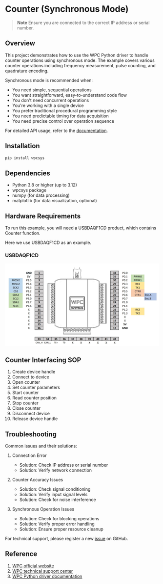 # Counter (Synchronous Mode)
> **Note**
> Ensure you are connected to the correct IP address or serial number.

## Overview

This project demonstrates how to use the WPC Python driver to handle counter operations using synchronous mode.
The example covers various counter operations including frequency measurement, pulse counting, and quadrature encoding.

Synchronous mode is recommended when:
- You need simple, sequential operations
- You want straightforward, easy-to-understand code flow
- You don't need concurrent operations
- You're working with a single device
- You prefer traditional procedural programming style
- You need predictable timing for data acquisition
- You need precise control over operation sequence

For detailed API usage, refer to the [documentation](https://wpc-systems-ltd.github.io/WPC_Python_driver_release/).

## Installation

```bash
pip install wpcsys
```

## Dependencies

- Python 3.8 or higher (up to 3.12)
- wpcsys package
- numpy (for data processing)
- matplotlib (for data visualization, optional)

## Hardware Requirements

To run this example, you will need a USBDAQF1CD product, which contains Counter function.

Here we use USBDAQF1CD as an example.

### USBDAQF1CD

<img src="https://github.com/WPC-Systems-Ltd/WPC_Python_driver_release/blob/main/Reference/Pinouts/pinout-USBDAQF1CD.JPG" alt="drawing" width="600"/>

## Counter Interfacing SOP

1. Create device handle
2. Connect to device
3. Open counter
4. Set counter parameters
5. Start counter
5. Read counter position
6. Stop counter
7. Close counter
8. Disconnect device
9. Release device handle

## Troubleshooting

Common issues and their solutions:

1. Connection Error
   - Solution: Check IP address or serial number
   - Solution: Verify network connection

2. Counter Accuracy Issues
   - Solution: Check signal conditioning
   - Solution: Verify input signal levels
   - Solution: Check for noise interference

3. Synchronous Operation Issues
   - Solution: Check for blocking operations
   - Solution: Verify proper error handling
   - Solution: Ensure proper resource cleanup

For technical support, please register a new [issue](https://github.com/WPC-Systems-Ltd/WPC_Python_driver_release/issues) on GitHub.

## Reference

1. [WPC official website](https://www.wpc.com.tw/)
2. [WPC technical support center](https://wpc.super.site/)
3. [WPC Python driver documentation](https://wpc-systems-ltd.github.io/WPC_Python_driver_release/)